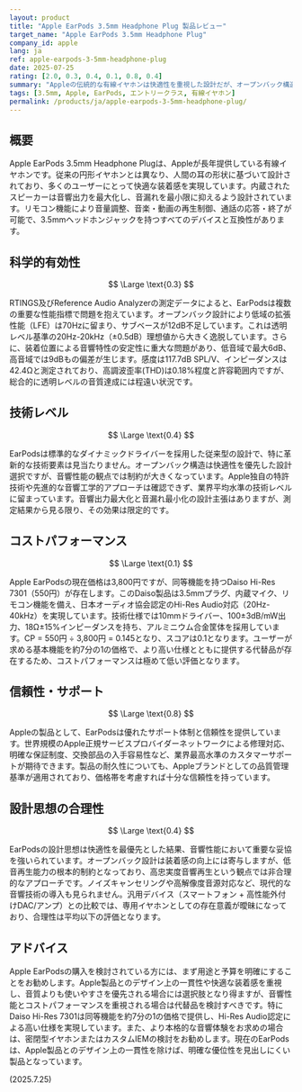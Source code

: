 ```yaml
---
layout: product
title: "Apple EarPods 3.5mm Headphone Plug 製品レビュー"
target_name: "Apple EarPods 3.5mm Headphone Plug"
company_id: apple
lang: ja
ref: apple-earpods-3-5mm-headphone-plug
date: 2025-07-25
rating: [2.0, 0.3, 0.4, 0.1, 0.8, 0.4]
summary: "Appleの伝統的な有線イヤホンは快適性を重視した設計だが、オープンバック構造による低音不足と極めて低いコストパフォーマンスが問題"
tags: [3.5mm, Apple, EarPods, エントリークラス, 有線イヤホン]
permalink: /products/ja/apple-earpods-3-5mm-headphone-plug/
---
```

## 概要

Apple EarPods 3.5mm Headphone Plugは、Appleが長年提供している有線イヤホンです。従来の円形イヤホンとは異なり、人間の耳の形状に基づいて設計されており、多くのユーザーにとって快適な装着感を実現しています。内蔵されたスピーカーは音響出力を最大化し、音漏れを最小限に抑えるよう設計されています。リモコン機能により音量調整、音楽・動画の再生制御、通話の応答・終了が可能で、3.5mmヘッドホンジャックを持つすべてのデバイスと互換性があります。

## 科学的有効性

$$ \Large \text{0.3} $$

RTINGS及びReference Audio Analyzerの測定データによると、EarPodsは複数の重要な性能指標で問題を抱えています。オープンバック設計により低域の拡張性能（LFE）は70Hzに留まり、サブベースが12dB不足しています。これは透明レベル基準の20Hz-20kHz（±0.5dB）理想値から大きく逸脱しています。さらに、装着位置による音響特性の安定性に重大な問題があり、低音域で最大6dB、高音域では9dBもの偏差が生じます。感度は117.7dB SPL/V、インピーダンスは42.4Ωと測定されており、高調波歪率(THD)は0.18%程度と許容範囲内ですが、総合的に透明レベルの音質達成には程遠い状況です。

## 技術レベル

$$ \Large \text{0.4} $$

EarPodsは標準的なダイナミックドライバーを採用した従来型の設計で、特に革新的な技術要素は見当たりません。オープンバック構造は快適性を優先した設計選択ですが、音響性能の観点では制約が大きくなっています。Apple独自の特許技術や先進的な音響工学的アプローチは確認できず、業界平均水準の技術レベルに留まっています。音響出力最大化と音漏れ最小化の設計主張はありますが、測定結果から見る限り、その効果は限定的です。

## コストパフォーマンス

$$ \Large \text{0.1} $$

Apple EarPodsの現在価格は3,800円ですが、同等機能を持つDaiso Hi-Res 7301（550円）が存在します。このDaiso製品は3.5mmプラグ、内蔵マイク、リモコン機能を備え、日本オーディオ協会認定のHi-Res Audio対応（20Hz-40kHz）を実現しています。技術仕様では10mmドライバー、100±3dB/mW出力、18Ω±15%インピーダンスを持ち、アルミニウム合金筐体を採用しています。CP = 550円 ÷ 3,800円 = 0.145となり、スコアは0.1となります。ユーザーが求める基本機能を約7分の1の価格で、より高い仕様とともに提供する代替品が存在するため、コストパフォーマンスは極めて低い評価となります。

## 信頼性・サポート

$$ \Large \text{0.8} $$

Appleの製品として、EarPodsは優れたサポート体制と信頼性を提供しています。世界規模のApple正規サービスプロバイダーネットワークによる修理対応、明確な保証制度、交換部品の入手容易性など、業界最高水準のカスタマーサポートが期待できます。製品の耐久性についても、Appleブランドとしての品質管理基準が適用されており、価格帯を考慮すれば十分な信頼性を持っています。

## 設計思想の合理性

$$ \Large \text{0.4} $$

EarPodsの設計思想は快適性を最優先とした結果、音響性能において重要な妥協を強いられています。オープンバック設計は装着感の向上には寄与しますが、低音再生能力の根本的制約となっており、高忠実度音響再生という観点では非合理的なアプローチです。ノイズキャンセリングや高解像度音源対応など、現代的な音響技術の導入も見られません。汎用デバイス（スマートフォン + 高性能外付けDAC/アンプ）との比較では、専用イヤホンとしての存在意義が曖昧になっており、合理性は平均以下の評価となります。

## アドバイス

Apple EarPodsの購入を検討されている方には、まず用途と予算を明確にすることをお勧めします。Apple製品とのデザイン上の一貫性や快適な装着感を重視し、音質よりも使いやすさを優先される場合には選択肢となり得ますが、音響性能とコストパフォーマンスを重視される場合は代替品を検討すべきです。特にDaiso Hi-Res 7301は同等機能を約7分の1の価格で提供し、Hi-Res Audio認定による高い仕様を実現しています。また、より本格的な音響体験をお求めの場合は、密閉型イヤホンまたはカスタムIEMの検討をお勧めします。現在のEarPodsは、Apple製品とのデザイン上の一貫性を除けば、明確な優位性を見出しにくい製品となっています。

(2025.7.25)
